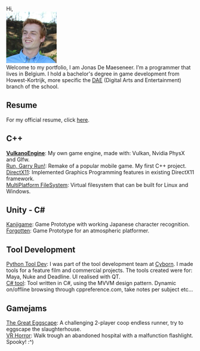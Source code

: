 Hi,  
![photo of me](Media/ME_lowres.jpg)   
Welcome to my portfolio, I am Jonas De Maeseneer.
I’m a programmer that lives in Belgium. I hold a bachelor's degree in game development from Howest-Kortrijk, more specific the [DAE](http://www.digitalartsandentertainment.be) (Digital Arts and Entertainment) branch of the school.  

## Resume
For my official resume, click [here](Media/Resume.pdf).

## C++
**[VulkanoEngine](https://jonasdem.github.io/VulkanoEngine)**: My own game engine, made with: Vulkan, Nvidia PhysX and Glfw.  
[Run, Garry Run!](Run%20Garry%2C%20Run!): Remake of a popular mobile game. My first C++ project.  
[DirectX11](DirectX11%20Framework): Implemented Graphics Programming features in existing DirectX11 framework.  
[MultiPlatform FileSystem](https://jonasdem.github.io/VirtualFileSystem): Virtual filesystem that can be built for Linux and Windows.  

## Unity - C\# 
[Kanjigame](KanjiGame): Game Prototype with working Japanese character recognition.  
[Forgotten](Forgotten): Game Prototype for an atmospheric platformer.  

## Tool Development
[Python Tool Dev](https://cyborn.be/): I was part of the tool development team at [Cyborn](https://cyborn.be/). I made tools for a feature film and commercial projects. The tools created were for: Maya, Nuke and Deadline. UI realised with QT.  
[C# tool](CSharpRefTool): Tool written in C#, using the MVVM design pattern. Dynamic on/offline browsing through cppreference.com, take notes per subject etc...  

## Gamejams
[The Great Eggscape](GameJams): A challenging 2-player coop endless runner, try to eggscape the slaughterhouse.  
[VR Horror](GameJams): Walk trough an abandoned hospital with a malfunction flashlight. Spooky! :^)